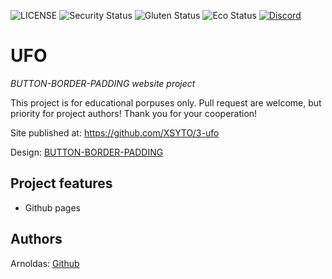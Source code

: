![LICENSE](https://img.shields.io/badge/license-MIT-blue.svg?style=flat-square)
![Security Status](https://img.shields.io/security-headers?label=Security&url=https%3A%2F%2Fgithub.com&style=flat-square)
![Gluten Status](https://img.shields.io/badge/Gluten-Free-green.svg)
![Eco Status](https://img.shields.io/badge/ECO-Friendly-green.svg)
[![Discord](https://discord.com/api/guilds/571393319201144843/widget.png)](https://discord.gg/dRwW4rw)

# UFO

_BUTTON-BORDER-PADDING website project_

This project is for educational porpuses only. Pull request are welcome, but priority for project authors! Thank you for your cooperation!

Site published at: https://github.com/XSYTO/3-ufo

Design: [BUTTON-BORDER-PADDING](https://cdn.discordapp.com/attachments/850245533838868480/951399092746092554/404-1.png)

## Project features

-   Github pages

## Authors

Arnoldas: [Github](https://github.com/XSYTO)